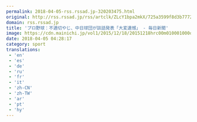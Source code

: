 ```yaml
---
permalink: 2018-04-05-rss.rssad.jp-320203475.html
original: http://rss.rssad.jp/rss/artclk/ZLcY1bpa2mkX/725a3599f8d3b7772be60202f39ea5aa?ul=ENotKinF9xsunG0Aexsk6s2SaDYlTygWlmuNgOzieqQYk_N8kkLoKZio15A5hrKLFLRRFm0iIOEoRtQfor5n2YjrPQwl
domain: rss.rssad.jp
title: 'プロ野球：不適切やじ、中日球団が談話発表「大変遺憾」 - 毎日新聞'
image: https://cdn.mainichi.jp/vol1/2015/12/18/20151218hrc00m010001000q/9.jpg?2
date: 2018-04-05 04:28:17
category: sport
translations: 
 - 'en'
 - 'es'
 - 'de'
 - 'ru'
 - 'fr'
 - 'it'
 - 'zh-CN'
 - 'zh-TW'
 - 'ar'
 - 'pt'
 - 'hy'
---
```


